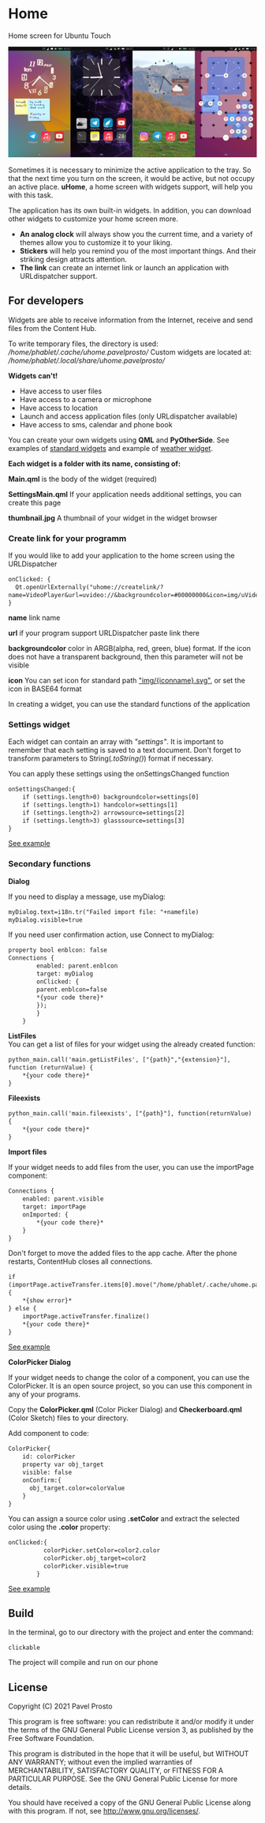 # Home

Home screen for Ubuntu Touch

![screenshot.jpg](_resources/screenshot.jpg)

Sometimes it is necessary to minimize the active application to the tray. So that the next time you turn on the screen, it would be active, but not occupy an active place. **uHome**, a home screen with widgets support, will help you with this task.

The application has its own built-in widgets. In addition, you can download other widgets to customize your home screen more.
- **An analog clock** will always show you the current time, and a variety of themes allow you to customize it to your liking.
- **Stickers** will help you remind you of the most important things. And their striking design attracts attention.
- **The link** can create an internet link or launch an application with URLdispatcher support.

## For developers
Widgets are able to receive information from the Internet, receive and send files from the Content Hub.

To write temporary files, the directory is used:
*/home/phablet/.cache/uhome.pavelprosto/*
Custom widgets are located at:
*/home/phablet/.local/share/uhome.pavelprosto/*

**Widgets can't!**
- Have access to user files
- Have access to a camera or microphone
- Have access to location
- Launch and access application files (only URLdispatcher available)
- Have access to sms, calendar and phone book

You can create your own widgets using **QML** and **PyOtherSide**. See examples of [standard widgets](https://github.com/pavelprosto94/uHome/tree/main/src) and example of [weather widget](https://github.com/pavelprosto94/openweatermapwidget).

**Each widget is a folder with its name, consisting of:**

**Main.qml** is the body of the widget (required)

**SettingsMain.qml** If your application needs additional settings, you can create this page

**thumbnail.jpg** A thumbnail of your widget in the widget browser

### Create link for your programm
If you would like to add your application to the home screen using the URLDispatcher

    onClicked: {
      Qt.openUrlExternally("uhome://createlink/?name=VideoPlayer&url=uvideo://&backgroundcolor=#00000000&icon=img/uVideo.svg")
    }

  **name** link name
  
  **url** if your program support URLDispatcher paste link there

  **backgroundcolor** color in ARGB(alpha, red, green, blue) format. If the icon does not have a transparent background, then this parameter will not be visible

  **icon** You can set icon for standard path ["img/{iconname}.svg"](https://github.com/pavelprosto94/uHome/tree/master/src/Link/img), or set the icon in BASE64 format


In creating a widget, you can use the standard functions of the application

### Settings widget
Each widget can contain an array with *"settings"*. It is important to remember that each setting is saved to a text document. Don't forget to transform parameters to String(*.toString()*) format if necessary.

You can apply these settings using the onSettingsChanged function

    onSettingsChanged:{
        if (settings.length>0) backgroundcolor=settings[0]
        if (settings.length>1) handcolor=settings[1]
        if (settings.length>2) arrowsource=settings[2]
        if (settings.length>3) glasssource=settings[3]
    }

[See example](https://github.com/pavelprosto94/uHome/blob/master/src/Analog%20Clock/Main.qml)

### Secondary functions
**Dialog**

If you need to display a message, use myDialog:

    myDialog.text=i18n.tr("Failed import file: "+namefile)
    myDialog.visible=true

If you need user confirmation action, use Connect to myDialog:

    property bool enblcon: false
    Connections {
            enabled: parent.enblcon
            target: myDialog
            onClicked: { 
            parent.enblcon=false
            *{your code there}*
            });
            }
        }
    
**ListFiles**    
You can get a list of files for your widget using the already created function:

    python_main.call('main.getListFiles', ["{path}","{extension}"], function (returnValue) {
        *{your code there}*
    }

**Fileexists**

    python_main.call('main.fileexists', ["{path}"], function(returnValue) {
        *{your code there}*
    }

**Import files**

If your widget needs to add files from the user, you can use the importPage component:

    Connections {
        enabled: parent.visible
        target: importPage
        onImported: { 
            *{your code there}*
        }
    }

Don't forget to move the added files to the app cache. After the phone restarts, ContentHub closes all connections.

    if (importPage.activeTransfer.items[0].move("/home/phablet/.cache/uhome.pavelprosto/")==false) {
        *{show error}*
    } else {
        importPage.activeTransfer.finalize()
        *{your code there}*
    }

[See example](https://github.com/pavelprosto94/uHome/blob/master/src/Link/SettingsMain.qml#L273)

**ColorPicker Dialog**

If your widget needs to change the color of a component, you can use the ColorPicker. It is an open source project, so you can use this component in any of your programs.

Copy the **ColorPicker.qml** (Color Picker Dialog) and **Checkerboard.qml** (Color Sketch) files to your directory.

Add component to code:

    ColorPicker{
        id: colorPicker
        property var obj_target
        visible: false
        onConfirm:{
          obj_target.color=colorValue
        }
    }

You can assign a source color using **.setColor** and extract the selected color using the **.color** property:

    onClicked:{
              colorPicker.setColor=color2.color
              colorPicker.obj_target=color2
              colorPicker.visible=true
            }

[See example](https://github.com/pavelprosto94/uHome/blob/master/src/Analog%20Clock/SettingsMain.qml#L140)

## Build
In the terminal, go to our directory with the project and enter the command:
    
    clickable
    
The project will compile and run on our phone
## License

Copyright (C) 2021  Pavel Prosto

This program is free software: you can redistribute it and/or modify it under the terms of the GNU General Public License version 3, as published
by the Free Software Foundation.

This program is distributed in the hope that it will be useful, but WITHOUT ANY WARRANTY; without even the implied warranties of MERCHANTABILITY, SATISFACTORY QUALITY, or FITNESS FOR A PARTICULAR PURPOSE.  See the GNU General Public License for more details.

You should have received a copy of the GNU General Public License along with this program.  If not, see <http://www.gnu.org/licenses/>.
